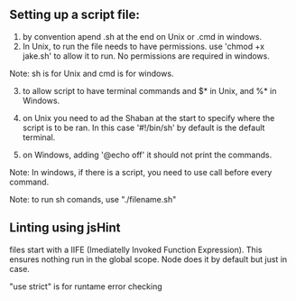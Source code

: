 ## Setting up a script file:

1. by convention apend .sh at the end on Unix or .cmd in windows.
2. In Unix, to run the file needs to have permissions. use 'chmod +x jake.sh' to allow it to run. No permissions are required in windows.

Note: sh is for Unix and cmd is for windows. 

3. to allow script to have terminal commands and $* in Unix, and %* in Windows.

4. on Unix you need to ad the Shaban at the start to specify where the script is to be ran. In this case '#!/bin/sh' by default is the default terminal.

5. on Windows, adding '@echo off' it should not print the commands. 

Note: In windows, if there is a script, you need to use call before every command. 

Note: to run sh comands, use "./filename.sh"

## Linting using jsHint

files start with a IIFE (Imediatelly Invoked Function Expression). This ensures nothing run in the global scope. Node does it by default but just in case.

"use strict" is for runtame error checking 